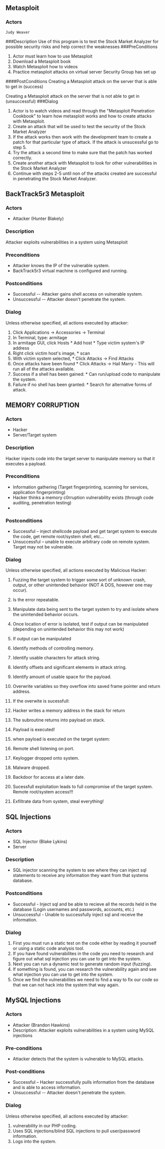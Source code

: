 ## Metasploit
### Actors 
    Judy Weaver
###Description
Use of this program is to test the Stock Market Analyzer for possible security 
risks and help correct the weaknesses
###PreConditions
1.  Actor must learn how to use Metasploit
2.	Download a Metasploit book
3.	Watch Metasploit how to videos
4.	Practice metasploit attacks on virtual server Security Group has set up

####PostConditions
Creating a Metasploit attack on the server that is able to get in (success)

Creating a Metasploit attack on the server that is not able to get in (unsuccessful)
###Dialog
1. Actor is to watch videos and read through the "Metasploit Penetration Cookbook" to learn 
    how metasploit works and how to create attacks with Metasploit. 
2. Create an attack that will be used to test the security of
	the Stock Market Analyzer
3. If the attack works then work with the development team to create a patch 
	for that particular type of attack. If the attack is unsucessful go to step 5. 
4. Try the attack a second time to make sure that the patch has worked correctly.
5. Create another attack with Metasploit to look for other vulnerabilities in the
	Stock Market Analyzer
6. Continue with steps 2-5 until non of the attacks created are successful in penetrating
	the Stock Market Analyzer.

## BackTrack5r3 Metasploit

### Actors
* Attacker (Hunter Blakely)

### Description
Attacker exploits vulnerabilities in a system using Metasploit

### Preconditions
* Attacker knows the IP of the vulnerable system.
* BackTrack5r3 virtual machine is configured and running.

### Postconditions
* Successful -- Attacker gains shell access on vulnerable system.
* Unsuccessful -- Attacker doesn't penetrate the system.

### Dialog
Unless otherwise specified, all actions executed by attacker:

1. Click Applications -> Accessories -> Terminal
2. In Terminal, type: armitage
3. In armitage GUI, click Hosts
        * Add host
        * Type victim system's IP address
4. Right click victim host's image,
        * scan
5. With victim system selected,
        * Click Attacks -> Find Attacks
6. Once attacks have been found
        * Click Attacks -> Hail Marry
                - This will run all of the attacks available.
7. Success if a shell has been gained:
        * Can run/upload code to manipulate the system.
8. Failure if no shell has been granted:
        * Search for alternative forms of attack.


## MEMORY C0RRUPTION
 
### Actors
* Hacker
* Server/Target system
 
### Description
Hacker injects code into the target server to manipulate memory so that it executes a payload.
 
### Preconditions
* Information gathering (Target fingerprinting, scanning for services, application fingerprinting)
* Hacker thinks a memory c0rruption vulnerability exists (through code auditing, penetration testing)
* 
 
### Postconditions
* Successful – inject shellcode payload and get target system to execute the code, get remote root/system shell, etc...
* Unsuccessful – unable to execute arbitrary code on remote system. Target may not be vulnerable.
 
### Dialog
Unless otherwise specified, all actions executed by Malicious Hacker:
 
1. Fuzzing the target system to trigger some sort of unknown crash, output, or other unintended behavior (NOT A DOS, however one may occur).
2. Is the error repeatable.
3. Manipulate data being sent to the target system to try and isolate where the unintended behavior occurs.
4. Once location of error is isolated, test if output can be manipulated (depending on unintended behavior this may not work)
5. If output can be manipulated
  1. Identify methods of controlling memory.
  2. Identify usable characters for attack string.
  3. Identify offsets and significant elements in attack string.
6. Identify amount of usable space for the payload.
7. Overwrite variables so they overflow into saved frame pointer and return address.
8. If the overwite is sucessfull:
  1. Hacker writes a memory address in the stack for return
  2. The subroutine returns into payload on stack.
  3. Payload is executed!
8. when payload is executed on the target system:
  1. Remote shell listening on port.
  2. Keylogger dropped onto system.
  3. Malware dropped.
  4. Backdoor for access at a later date.

9. Sucessfull exploitation leads to full compromise of the target system.  Remote root/system access!!!
10. Exfiltrate data from system, steal everything!

## SQL Injections

### Actors
* SQL Injector (Blake Lykins)
* Server

### Description
* SQL injector scanning the system to see where they can inject sql statements to receive any information they want from that systems database.

### Postconditions
* Successful - Inject sql and be able to recieve all the records held in the database (Login usernames and passwords, accounts, etc.)
* Unsuccessful - Unable to successfully inject sql and receive the information.

### Dialog

1. First you must run a static test on the code either by reading it yourself or using a static code analysis tool.
2. If you have found vulnerabilites in the code you need to research and figure out what sql injection you can use to get into the system.
3. Next you can run a dynamic test to generate random input (fuzzing). 
4. If something is found, you can research the vulnerability again and see what injection you can use to get into the system.
5. Once we find the vulnerabilites we need to find a way to fix our code so that we can not hack into the system that way again.


## MySQL Injections

### Actors
* Attacker (Brandon Hawkins)
* Description: Attacker exploits vulnerabilities in a system using MySQL injections

### Pre-conditions
* Attacker detects that the system is vulnerable to MySQL attacks.

### Post-conditions
* Successful – Hacker successfully pulls information from the database and is able to access information.
* Unsuccessful -- Attacker doesn't penetrate the system.

### Dialog
Unless otherwise specified, all actions executed by attacker:

1. vulnerability in our PHP coding.
2. Uses SQL injections/blind SQL injections to pull user/password information.
3. Logs into the system.
